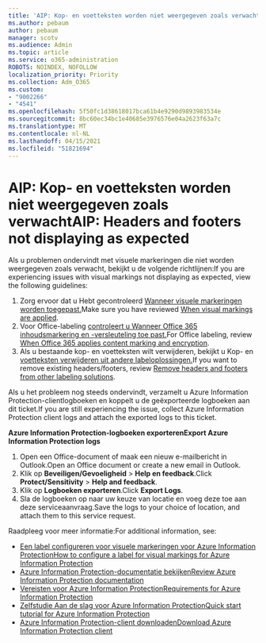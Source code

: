 ```yaml
---
title: 'AIP: Kop- en voetteksten worden niet weergegeven zoals verwacht'
ms.author: pebaum
author: pebaum
manager: scotv
ms.audience: Admin
ms.topic: article
ms.service: o365-administration
ROBOTS: NOINDEX, NOFOLLOW
localization_priority: Priority
ms.collection: Adm_O365
ms.custom:
- "9002266"
- "4541"
ms.openlocfilehash: 5f50fc1d38618017bca61b4e9290d9893983534e
ms.sourcegitcommit: 8bc60ec34bc1e40685e3976576e04a2623f63a7c
ms.translationtype: MT
ms.contentlocale: nl-NL
ms.lasthandoff: 04/15/2021
ms.locfileid: "51821694"
---
```

# <a name="aip-headers-and-footers-not-displaying-as-expected"></a><span data-ttu-id="5ef35-102">AIP: Kop- en voetteksten worden niet weergegeven zoals verwacht</span><span class="sxs-lookup"><span data-stu-id="5ef35-102">AIP: Headers and footers not displaying as expected</span></span>

<span data-ttu-id="5ef35-103">Als u problemen ondervindt met visuele markeringen die niet worden weergegeven zoals verwacht, bekijkt u de volgende richtlijnen:</span><span class="sxs-lookup"><span data-stu-id="5ef35-103">If you are experiencing issues with visual markings not displaying as expected, view the following guidelines:</span></span>

1. <span data-ttu-id="5ef35-104">Zorg ervoor dat u Hebt gecontroleerd [Wanneer visuele markeringen worden toegepast.](https://docs.microsoft.com/azure/information-protection/configure-policy-markings#when-visual-markings-are-applied)</span><span class="sxs-lookup"><span data-stu-id="5ef35-104">Make sure you have reviewed [When visual markings are applied](https://docs.microsoft.com/azure/information-protection/configure-policy-markings#when-visual-markings-are-applied).</span></span>
2. <span data-ttu-id="5ef35-105">Voor Office-labeling [controleert u Wanneer Office 365 inhoudsmarkering en -versleuteling toe past.](https://docs.microsoft.com/microsoft-365/compliance/sensitivity-labels-office-apps#when-office-apps-apply-content-marking-and-encryption)</span><span class="sxs-lookup"><span data-stu-id="5ef35-105">For Office labeling, review [When Office 365 applies content marking and encryption](https://docs.microsoft.com/microsoft-365/compliance/sensitivity-labels-office-apps#when-office-apps-apply-content-marking-and-encryption).</span></span>
3. <span data-ttu-id="5ef35-106">Als u bestaande kop- en voetteksten wilt verwijderen, bekijkt u Kop- en [voetteksten verwijderen uit andere labeloplossingen.](https://docs.microsoft.com/azure/information-protection/rms-client/client-admin-guide-customizations#remove-headers-and-footers-from-other-labeling-solutions)</span><span class="sxs-lookup"><span data-stu-id="5ef35-106">If you want to remove existing headers/footers, review [Remove headers and footers from other labeling solutions](https://docs.microsoft.com/azure/information-protection/rms-client/client-admin-guide-customizations#remove-headers-and-footers-from-other-labeling-solutions).</span></span>

<span data-ttu-id="5ef35-107">Als u het probleem nog steeds ondervindt, verzamelt u Azure Information Protection-clientlogboeken en koppelt u de geëxporteerde logboeken aan dit ticket.</span><span class="sxs-lookup"><span data-stu-id="5ef35-107">If you are still experiencing the issue, collect Azure Information Protection client logs and attach the exported logs to this ticket.</span></span>

<span data-ttu-id="5ef35-108">**Azure Information Protection-logboeken exporteren**</span><span class="sxs-lookup"><span data-stu-id="5ef35-108">**Export Azure Information Protection logs**</span></span>

1. <span data-ttu-id="5ef35-109">Open een Office-document of maak een nieuw e-mailbericht in Outlook.</span><span class="sxs-lookup"><span data-stu-id="5ef35-109">Open an Office document or create a new email in Outlook.</span></span>
2. <span data-ttu-id="5ef35-110">Klik op **Beveiligen/Gevoeligheid** > **Help en feedback**.</span><span class="sxs-lookup"><span data-stu-id="5ef35-110">Click **Protect/Sensitivity** > **Help and feedback**.</span></span>
3. <span data-ttu-id="5ef35-111">Klik op **Logboeken exporteren**.</span><span class="sxs-lookup"><span data-stu-id="5ef35-111">Click **Export Logs**.</span></span>
4. <span data-ttu-id="5ef35-112">Sla de logboeken op naar uw keuze van locatie en voeg deze toe aan deze serviceaanvraag.</span><span class="sxs-lookup"><span data-stu-id="5ef35-112">Save the logs to your choice of location, and attach them to this service request.</span></span>

<span data-ttu-id="5ef35-113">Raadpleeg voor meer informatie:</span><span class="sxs-lookup"><span data-stu-id="5ef35-113">For additional information, see:</span></span>

- [<span data-ttu-id="5ef35-114">Een label configureren voor visuele markeringen voor Azure Information Protection</span><span class="sxs-lookup"><span data-stu-id="5ef35-114">How to configure a label for visual markings for Azure Information Protection</span></span>](https://docs.microsoft.com/azure/information-protection/configure-policy-markings)
- [<span data-ttu-id="5ef35-115">Azure Information Protection-documentatie bekijken</span><span class="sxs-lookup"><span data-stu-id="5ef35-115">Review Azure Information Protection documentation</span></span>](https://docs.microsoft.com/azure/information-protection/what-is-information-protection)
- [<span data-ttu-id="5ef35-116">Vereisten voor Azure Information Protection</span><span class="sxs-lookup"><span data-stu-id="5ef35-116">Requirements for Azure Information Protection</span></span>](https://docs.microsoft.com/azure/information-protection/get-started/requirements)
- [<span data-ttu-id="5ef35-117">Zelfstudie Aan de slag voor Azure Information Protection</span><span class="sxs-lookup"><span data-stu-id="5ef35-117">Quick start tutorial for Azure Information Protection</span></span>](https://docs.microsoft.com/azure/information-protection/get-started/infoprotect-quick-start-tutorial)
- [<span data-ttu-id="5ef35-118">Azure Information Protection-client downloaden</span><span class="sxs-lookup"><span data-stu-id="5ef35-118">Download Azure Information Protection client</span></span>](https://www.microsoft.com/download/details.aspx?id=53018)
